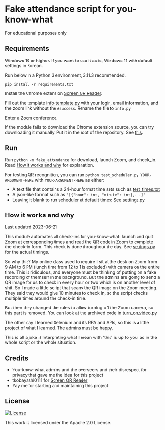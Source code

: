 # Fake attendance script for you-know-what
For educational purposes only

## Requirements
Windows 10 or higher. If you want to use it as is, Windows 11 with default settings in Korean.

Run below in a Python 3 environment, 3.11.3 recommended.

`pip install -r requirements.txt`

Install the Chrome extension [Screen QR Reader](https://chrome.google.com/webstore/detail/screen-qr-reader/ekoaehpknadfoaolagjfdefeopkhfhln).

Fill out the template [info-template.py](fake_attendance/info-template.py) with your login, email information, and the zoom link without the `#success`. Rename the file to `info.py`

Enter a Zoom conference.

If the module fails to download the Chrome extension source, you can try downloading it manually. Put it in the root of the repository. See [this](https://crx-downloader.com/how-it-works).

## Run
Run `python -m fake_attendance` for download, launch Zoom, and check_in. Read [How it works and why](#how-it-works-and-why) for explanation.

For testing QR recognition, you can run `python test_scheduler.py YOUR-ARGUMENT-HERE` with `YOUR-ARGUMENT-HERE` as either:
- A text file that contains a 24-hour format time sets such as [test_times.txt](test_times.txt)
- A json-like format such as `'[{"hour": int, "minute": int},...]'`
- Leaving it blank to run scheduler at default times: See [settings.py](fake_attendance/settings.py)

## How it works and why
Last updated 2023-06-21

This module automates all check-ins for you-know-what: launch and quit Zoom at corresponding times and read the QR code in Zoom to complete the check-in form.
This check is done throughout the day. See [settings.py](fake_attendance/settings.py) for the actual timings.

So why this? My online class used to require I sit at the desk on Zoom from 9 AM to 6 PM (lunch time from 12 to 1 is excluded) with camera on the entire time.
This is ridiculous, and everyone must be thinking of putting on a fake recording of themself in the background. But the admins are going to send a QR image for us to check in every hour or two
which is on another level of shit. So I made a little script that scans the QR image on the Zoom meeting. They said they would give 10 minutes to check in,
so the script checks multiple times around the check-in time.

But then they changed the rules to allow turning off the Zoom camera, so this part is removed. You can look at the archived code in [turn_on_video.py](archive/turn_on_video.py)

The other day I learned Selenium and its RPA and APIs, so this is a little project of what I learned. The admins must be happy.

This is all a joke :) Interpreting what I mean with 'this' is up to you, as in the whole script or the whole situation.

## Credits
- You-know-what admins and the overseers and their disrespect for privacy that gave me the idea for this project
- tkobayashi0111 for [Screen QR Reader](https://chrome.google.com/webstore/detail/screen-qr-reader/ekoaehpknadfoaolagjfdefeopkhfhln)
- Yay me for starting and maintaining this project

## License
[![License](https://img.shields.io/badge/License-Apache_2.0-blue.svg)](https://opensource.org/licenses/Apache-2.0)

This work is licensed under the Apache 2.0 License.
